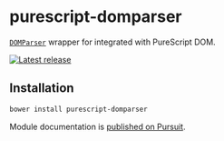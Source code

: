 # purescript-domparser

[`DOMParser`](https://developer.mozilla.org/docs/Web/API/DOMParser) wrapper for integrated with PureScript DOM.


[![Latest release](http://img.shields.io/github/release/toastal/purescript-domparser.svg)](https://github.com/purescript/domparser/releases)


## Installation

```bash
bower install purescript-domparser
```

Module documentation is [published on Pursuit](http://pursuit.purescript.org/packages/domparser).


